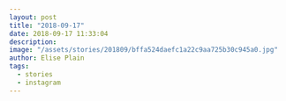 ```yaml
---
layout: post
title: "2018-09-17"
date: 2018-09-17 11:33:04
description: 
image: "/assets/stories/201809/bffa524daefc1a22c9aa725b30c945a0.jpg"
author: Elise Plain
tags: 
  - stories
  - instagram
---
```



<p></p>
